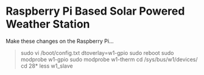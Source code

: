 # Raspberry Pi Based Solar Powered Weather Station 

Make these changes on the Raspberry Pi...

>sudo vi /boot/config.txt
>dtoverlay=w1-gpio
>sudo reboot
>sudo modprobe w1-gpio
>sudo modprobe w1-therm
>cd /sys/bus/w1/devices/
>cd 28*
>less w1_slave
